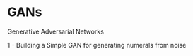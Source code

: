 # GANs
Generative Adversarial Networks 

1 - Building a Simple GAN for generating numerals from noise
